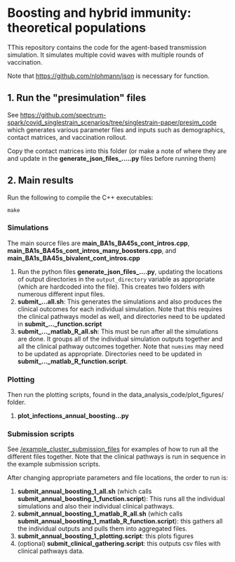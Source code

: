 # Boosting and hybrid immunity: theoretical populations 

TThis repository contains the code for the agent-based transmission simulation. It simulates multiple covid waves with multiple rounds of vaccination. 

Note that https://github.com/nlohmann/json is necessary for function.

## 1. Run the "presimulation" files 

See https://github.com/spectrum-spark/covid_singlestrain_scenarios/tree/singlestrain-paper/presim_code which generates various parameter files and inputs such as demographics, contact matrices, and vaccination rollout.

Copy the contact matrices into this folder (or make a note of where they are and update in the **generate_json_files_.....py** files before running them)

## 2. Main results

Run the following to compile the C++ executables: 

`make`

### Simulations

The main source files are **main_BA1s_BA45s_cont_intros.cpp**, **main_BA1s_BA45s_cont_intros_many_boosters.cpp**, and  **main_BA1s_BA45s_bivalent_cont_intros.cpp**

1. Run the python files **generate_json_files_....py**, updating the locations of output directories in the `output_directory` variable as appropriate (which are hardcoded into the file). This creates two folders with numerous different input files.
2. **submit_...all.sh**: This generates the simulations and also produces the clinical outcomes for each individual simulation. Note that this requires the clinical pathways model as well, and directories need to be updated in **submit_..._function.script**
3. **submit_..._matlab_R_all.sh**: This must be run after all the simulations are done. It groups all of the individual simulation outputs together and all the clinical pathway outcomes together. Note that `numsims` may need to be updated as appropriate. Directories need to be updated in **submit_..._matlab_R_function.script**.



### Plotting

Then run the plotting scripts, found in the data_analysis_code/plot_figures/ folder.

1. **plot_infections_annual_boosting...py**

### Submission scripts

See [/example_cluster_submission_files](https://github.com/spectrum-spark/covid_singlestrain_scenarios/tree/singlestrain-paper/main_ABM/example_cluster_submission_files) for examples of how to run all the different files together. Note that the clinical pathways is run in sequence in the example submission scripts.

After changing appropriate parameters and file locations, the order to run is:

1. **submit_annual_boosting_1_all.sh** (which calls **submit_annual_boosting_1_function.script**): This runs all the individual simulations and also their individual clinical pathways.
2. **submit_annual_boosting_1_matlab_R_all.sh** (which calls **submit_annual_boosting_1_matlab_R_function.script**): this gathers all the individual outputs and pulls them into aggregated files.
3. **submit_annual_boosting_1_plotting.script**: this plots figures
4. (optional) **submit_clinical_gathering.script**: this outputs csv files with clinical pathways data.
